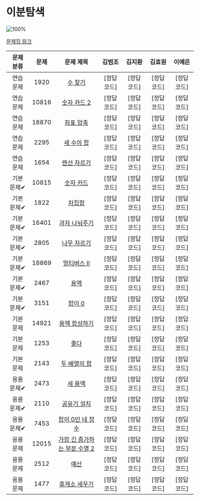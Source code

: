 # 이분탐색

![100%](https://progress-bar.dev/0/?scale=21&title=progress&width=500&color=babaca&suffix=/21)

[문제집 링크](https://www.acmicpc.net/workbook/view/8400)

| 문제 분류 | 문제 | 문제 제목 | 김범조 | 김지환 | 김효원 | 이예은 |
| :--: | :--: | :--: | :--: | :--: | :--: | :--: |
| 연습 문제 | 1920 | [수 찾기](https://www.acmicpc.net/problem/1920) | [정답 코드] | [정답 코드] | [정답 코드] | [정답 코드] |
| 연습 문제 | 10816 | [숫자 카드 2](https://www.acmicpc.net/problem/10816) | [정답 코드] | [정답 코드] | [정답 코드] | [정답 코드] |
| 연습 문제 | 18870 | [좌표 압축](https://www.acmicpc.net/problem/18870) | [정답 코드] | [정답 코드] | [정답 코드] | [정답 코드] |
| 연습 문제 | 2295 | [세 수의 합](https://www.acmicpc.net/problem/2295) | [정답 코드] | [정답 코드] | [정답 코드] | [정답 코드] |
| 연습 문제 | 1654 | [랜선 자르기](https://www.acmicpc.net/problem/1654) | [정답 코드] | [정답 코드] | [정답 코드] | [정답 코드] |
| 기본 문제✔ | 10815 | [숫자 카드](https://www.acmicpc.net/problem/10815) | [정답 코드] | [정답 코드] | [정답 코드] | [정답 코드] |
| 기본 문제✔ | 1822 | [차집합](https://www.acmicpc.net/problem/1822) | [정답 코드] | [정답 코드] | [정답 코드] | [정답 코드] |
| 기본 문제✔ | 16401 | [과자 나눠주기](https://www.acmicpc.net/problem/16401) | [정답 코드] | [정답 코드] | [정답 코드] | [정답 코드] |
| 기본 문제✔ | 2805 | [나무 자르기](https://www.acmicpc.net/problem/2805) | [정답 코드] | [정답 코드] | [정답 코드] | [정답 코드] |
| 기본 문제✔ | 18869 | [멀티버스 Ⅱ](https://www.acmicpc.net/problem/18869) | [정답 코드] | [정답 코드] | [정답 코드] | [정답 코드] |
| 기본 문제✔ | 2467 | [용액](https://www.acmicpc.net/problem/2467) | [정답 코드] | [정답 코드] | [정답 코드] | [정답 코드] |
| 기본 문제✔ | 3151 | [합이 0](https://www.acmicpc.net/problem/3151) | [정답 코드] | [정답 코드] | [정답 코드] | [정답 코드] |
| 기본 문제 | 14921 | [용액 합성하기](https://www.acmicpc.net/problem/14921) | [정답 코드] | [정답 코드] | [정답 코드] | [정답 코드] |
| 기본 문제 | 1253 | [좋다](https://www.acmicpc.net/problem/1253) | [정답 코드] | [정답 코드] | [정답 코드] | [정답 코드] |
| 기본 문제 | 2143 | [두 배열의 합](https://www.acmicpc.net/problem/2143) | [정답 코드] | [정답 코드] | [정답 코드] | [정답 코드] |
| 응용 문제✔ | 2473 | [세 용액](https://www.acmicpc.net/problem/2473) | [정답 코드] | [정답 코드] | [정답 코드] | [정답 코드] |
| 응용 문제✔ | 2110 | [공유기 설치](https://www.acmicpc.net/problem/2110) | [정답 코드] | [정답 코드] | [정답 코드] | [정답 코드] |
| 응용 문제✔ | 7453 | [합이 0인 네 정수](https://www.acmicpc.net/problem/7453) | [정답 코드] | [정답 코드] | [정답 코드] | [정답 코드] |
| 응용 문제 | 12015 | [가장 긴 증가하는 부분 수열 2](https://www.acmicpc.net/problem/12015) | [정답 코드] | [정답 코드] | [정답 코드] | [정답 코드] |
| 응용 문제 | 2512 | [예산](https://www.acmicpc.net/problem/2512) | [정답 코드] | [정답 코드] | [정답 코드] | [정답 코드] |
| 응용 문제 | 1477 | [휴게소 세우기](https://www.acmicpc.net/problem/1477) | [정답 코드] | [정답 코드] | [정답 코드] | [정답 코드] |
